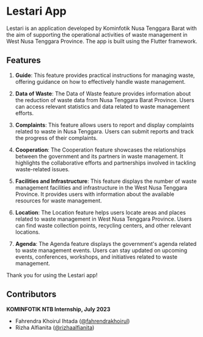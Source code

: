 # Lestari App

Lestari is an application developed by Kominfotik Nusa Tenggara Barat with the aim of supporting the operational activities of waste management in West Nusa Tenggara Province. The app is built using the Flutter framework.

## Features

1. **Guide**: This feature provides practical instructions for managing waste, offering guidance on how to effectively handle waste management.

2. **Data of Waste**: The Data of Waste feature provides information about the reduction of waste data from Nusa Tenggara Barat Province. Users can access relevant statistics and data related to waste management efforts.

3. **Complaints**: This feature allows users to report and display complaints related to waste in Nusa Tenggara. Users can submit reports and track the progress of their complaints.

4. **Cooperation**: The Cooperation feature showcases the relationships between the government and its partners in waste management. It highlights the collaborative efforts and partnerships involved in tackling waste-related issues.

5. **Facilities and Infrastructure**: This feature displays the number of waste management facilities and infrastructure in the West Nusa Tenggara Province. It provides users with information about the available resources for waste management.

6. **Location**: The Location feature helps users locate areas and places related to waste management in West Nusa Tenggara Province. Users can find waste collection points, recycling centers, and other relevant locations.

7. **Agenda**: The Agenda feature displays the government's agenda related to waste management events. Users can stay updated on upcoming events, conferences, workshops, and initiatives related to waste management.

Thank you for using the Lestari app!

## Contributors

**KOMINFOTIK NTB Internship, July 2023**
- Fahrendra Khoirul Ihtada ([@fahrendrakhoirul](https://github.com/FahrendraKhoirul))
- Rizha Alfianita ([@rizhaalfianita](https://github.com/rizhaalfianita))
